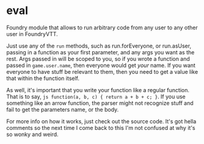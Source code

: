 # eval
Foundry module that allows to run arbitrary code from any user to any other user in FoundryVTT.

Just use any of the `run` methods, such as run.forEveryone, or run.asUser, passing in a function as your first parameter, and any args you want as the rest. Args passed in will be scoped to you, so if you wrote a function and passed in `game.user.name`, then everyone would get *your* name. If you want everyone to have stuff be relevant to them, then you need to get a value like that within the function itself.

As well, it's important that you write your function like a regular function. That is to say, ```js
function(a, b, c) { return a + b + c; }```. If you use something like an arrow function, the parser might not recognize stuff and fail to get the parameters name, or the body. 

For more info on how it works, just check out the source code. It's got hella comments so the next time I come back to this I'm not confused at why it's so wonky and weird.